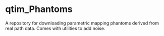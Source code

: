 # qtim_Phantoms
A repository for downloading parametric mapping phantoms derived from real path data. Comes with utilities to add noise.
